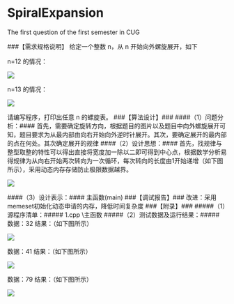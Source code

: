 # SpiralExpansion
The first question of the first semester in CUG

###【需求规格说明】
给定一个整数 n，从 n 开始向外螺旋展开，如下 

n=12 的情况：

![](https://github.com/Coder-0x7fffffff/SpiralExpansion/blob/master/img/12.png)

n=13 的情况：

![](https://github.com/Coder-0x7fffffff/SpiralExpansion/blob/master/img/13.png)

请编写程序，打印出任意 n 的螺旋表。
###【算法设计】###
####（1）问题分析：####
首先，需要确定旋转方向，根据题目的图片以及题目中向外螺旋展开可知，题目要求为从最内部由向右开始向外逆时针展开。其次，要确定展开的最内部的点在何处。其次确定展开的规律
####（2）设计思想：####
首先，找规律与整型取整的特性可以得出直接将宽度加一除以二即可得到中心点，根据数学分析易得规律为从向右开始两次转向为一次循环，每次转向的长度由1开始递增（如下图所示），采用动态内存存储防止极限数据越界。

![](https://github.com/Coder-0x7fffffff/SpiralExpansion/blob/master/img/principle.png)

####（3）设计表示：####
主函数(main)
###【调试报告】###
改进：采用memeset初始化动态申请的内存，降低时间复杂度
###【附录】###
#####（1）源程序清单：#####
1.cpp  \\主函数
#####（2）测试数据及运行结果：#####
数据：32
结果：（如下图所示）

![](https://github.com/Coder-0x7fffffff/SpiralExpansion/blob/master/img/test32.png)

数据：41
结果：（如下图所示）

![](https://github.com/Coder-0x7fffffff/SpiralExpansion/blob/master/img/test41.png)

数据：79
结果：（如下图所示）

![](https://github.com/Coder-0x7fffffff/SpiralExpansion/blob/master/img/test79.png)
